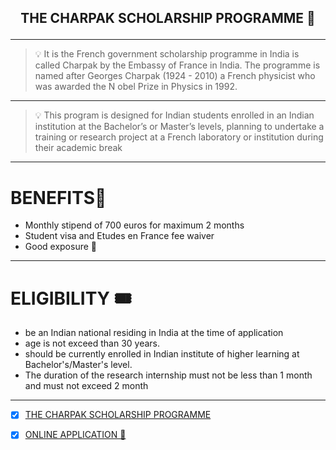 

## <p align="center"> <b>  THE CHARPAK SCHOLARSHIP PROGRAMME 🥇 </b> </p> 
------------------------------------------------------------------------------------------------------------------
> 💡 It is the French government scholarship programme in India is called Charpak by the Embassy of France in India. The programme is named after Georges Charpak (1924 - 2010) a      French physicist who was awarded the N obel Prize in Physics in 1992.

------------------------------------------------------------------------------------------------------------------------------
> 💡 This program is designed for Indian students enrolled in an Indian institution at the Bachelor’s or Master’s levels, planning to undertake a training or research project at     a French laboratory or institution during their academic break 

-----------------------------------------------------------------------------------------------------------------------------------------
# BENEFITS🎐

- Monthly stipend of 700 euros for maximum 2 months 
- Student visa and Etudes en France fee waiver
- Good exposure 🚞

--------------------------------------------------------------------------------------------------------------------------------------

# ELIGIBILITY 🎟
- be an Indian national residing in India at the time of application
- age is not exceed than 30 years.
- should be currently enrolled in Indian institute of higher learning at Bachelor's/Master's level.
- The duration of the research internship must not be less than 1 month and must not exceed 2 month

-----------------------------------------------------------------------------------------------------

- [x] [THE CHARPAK SCHOLARSHIP PROGRAMME](https://www.inde.campusfrance.org/charpak-lab-scholarship)
- [x] [ONLINE APPLICATION 📑](https://www.campus-france.uniagents.com/scholarship/login.php)

